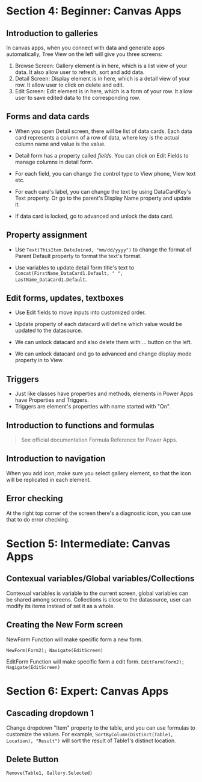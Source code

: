 # Section 4: Beginner: Canvas Apps

## Introduction to galleries

In canvas apps, when you connect with data and generate apps automatically, Tree View on the left will give you three screens:

1. Browse Screen: Gallery element is in here, which is a list view of your data. It also allow user to refresh, sort and add data.
2. Detail Screen: Display element is in here, which is a detail view of your row. It allow user to click on delete and edit.
3. Edit Screen: Edit element is in here, which is a form of your row. It allow user to save edited data to the corresponding row.

## Forms and data cards

- When you open Detail screen, there will be list of data cards. Each data card represents a column of a row of data, where key is the actual column name and value is the value.

- Detail form has a property called _fields_. You can click on Edit Fields to manage columns in detail form.

- For each field, you can change the control type to View phone, View text etc.

- For each card's label, you can change the text by using DataCardKey's Text property. Or go to the parent's Display Name property and update it.

- If data card is locked, go to advanced and unlock the data card.

## Property assignment

- Use `Text(ThisItem.DateJoined, "mm/dd/yyyy")` to change the format of Parent Default property to format the text's format.

- Use variables to update detail form title's text to `Concat(FirstName_DataCard1.Default, " ", LastName_DataCard1.Default`.

## Edit forms, updates, textboxes

- Use Edit fields to move inputs into customized order.

- Update property of each datacard will define which value would be updated to the datasource.

- We can unlock datacard and also delete them with ... button on the left.

- We can unlock datacard and go to advanced and change display mode property in to View.

## Triggers

- Just like classes have properties and methods, elements in Power Apps have Properties and Triggers.
- Triggers are element's properties with name started with "On".

## Introduction to functions and formulas

> See official documentation Formula Reference for Power Apps.

## Introduction to navigation

When you add icon, make sure you select gallery element, so that the icon will be replicated in each element.

## Error checking

At the right top corner of the screen there's a diagnostic icon, you can use that to do error checking.

# Section 5: Intermediate: Canvas Apps

## Contexual variables/Global variables/Collections

Contexual variables is variable to the current screen, global variables can be shared among screens. Collections is close to the datasource, user can modify its items instead of set it as a whole.

## Creating the New Form screen

NewForm Function will make specific form a new form.

`NewForm(Form2); Navigate(EditScreen)`

EditForm Function will make specific form a edit form.
`EditForm(Form2); Nagigate(EditScreen)`

# Section 6: Expert: Canvas Apps

## Cascading dropdown 1

Change dropdown "Item" property to the table, and you can use formulas to customize the values. For example,
`SortByColumn(Distinct(Table1, Location), "Result")` will sort the result of Table1's distinct location.

## Delete Button

`Remove(Table1, Gallery.Selected)`
